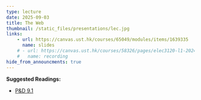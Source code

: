 ```yaml
---
type: lecture
date: 2025-09-03
title: The Web
thumbnail: /static_files/presentations/lec.jpg
links: 
    - url: https://canvas.ust.hk/courses/65049/modules/items/1639335
      name: slides
    # - url: https://canvas.ust.hk/courses/58326/pages/elec3120-l1-2024-09-05-15-00
    #   name: recording
hide_from_announcments: true
---
```

**Suggested Readings:**
- [P&D 9.1](https://book.systemsapproach.org/applications/traditional.html)
